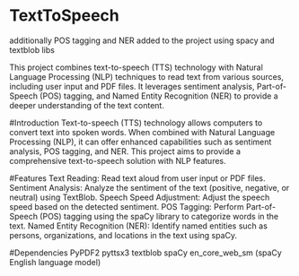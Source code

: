# TextToSpeech
additionally POS tagging and NER added to the project using spacy and textblob libs

This project combines text-to-speech (TTS) technology with Natural Language Processing (NLP) techniques to read text from various sources, including user input and PDF files. It leverages sentiment analysis, Part-of-Speech (POS) tagging, and Named Entity Recognition (NER) to provide a deeper understanding of the text content.

#Introduction
Text-to-speech (TTS) technology allows computers to convert text into spoken words. When combined with Natural Language Processing (NLP), it can offer enhanced capabilities such as sentiment analysis, POS tagging, and NER. This project aims to provide a comprehensive text-to-speech solution with NLP features.

#Features
Text Reading: Read text aloud from user input or PDF files.
Sentiment Analysis: Analyze the sentiment of the text (positive, negative, or neutral) using TextBlob.
Speech Speed Adjustment: Adjust the speech speed based on the detected sentiment.
POS Tagging: Perform Part-of-Speech (POS) tagging using the spaCy library to categorize words in the text.
Named Entity Recognition (NER): Identify named entities such as persons, organizations, and locations in the text using spaCy.


#Dependencies
PyPDF2
pyttsx3
textblob
spaCy
en_core_web_sm (spaCy English language model)
